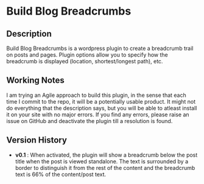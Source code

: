Build Blog Breadcrumbs
======================

## Description
Build Blog Breadcrumbs is a wordpress plugin to create a breadcrumb trail on posts and pages. Plugin options allow you to specify how the breadcrumb is displayed (location, shortest/longest path), etc. 

## Working Notes
I am trying an Agile approach to build this plugin, in the sense that each time I commit to the repo, it will be a potentially usable product. It might not do everything that the description says, but you will be able to atleast install it on your site with no major errors. If you find any errors, please raise an issue on GitHub and deactivate the plugin till a resolution is found.

## Version History
- **v0.1** : When activated, the plugin will show a breadcrumb below the post title when the post is viewed standalone. The text is surrounded by a border to distinguish it from the rest of the content and the breadcrumb text is 66% of the content/post text.
